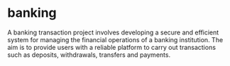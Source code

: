 # banking
A banking transaction project involves developing a secure and efficient system for managing the financial operations of a banking institution. The aim is to provide users with a reliable platform to carry out transactions such as deposits, withdrawals, transfers and payments.
